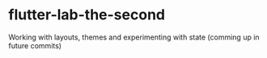 # flutter-lab-the-second
Working with layouts, themes and experimenting with state (comming up in future commits)
